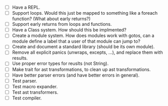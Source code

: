 - [ ] Have a REPL.
- [ ] Support loops.
Would this just be mapped to something like a foreach function? (What about early returns?)
- [ ] Support early returns from loops and functions.
- [ ] Have a Class system.
How should this be implmented?
- [ ] Create a module system.
How does modules work with gotos, can a module define a label that a user of that module can jump to?
- [ ] Create and document a standard library (should be its own module).
- [ ] Remove all explicit panics (unwraps, excepts, ...), and replace them with results.
- [ ] Use proper error types for reuslts (not String).
- [ ] Make trait for ast transformations, to clean up ast transformations.
- [ ] Have better parser errors (and have better errors in general).
- [ ] Test parser.
- [ ] Test macro expander.
- [ ] Test ast transformers.
- [ ] Test compiler.
